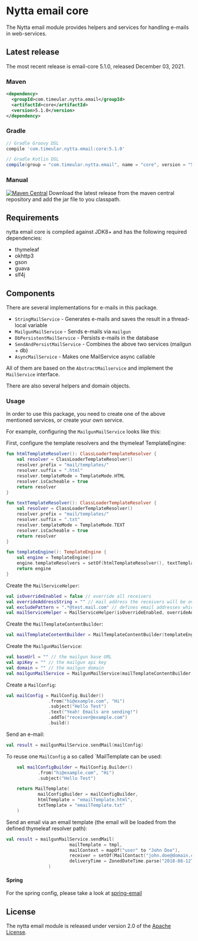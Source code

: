 # Nytta email core

The Nytta email module provides helpers and services for handling e-mails in web-services.

## Latest release

The most recent release is email-core 5.1.0, released December 03, 2021.

### Maven

```xml
<dependency>
  <groupId>com.timeular.nytta.email</groupId>
  <artifactId>core</artifactId>
  <version>5.1.0</version>
</dependency>
```

### Gradle

```gradle
// Gradle Groovy DSL
compile 'com.timeular.nytta.email:core:5.1.0'

// Gradle Kotlin DSL
compile(group = "com.timeular.nytta.email", name = "core", version = "5.1.0")
```

### Manual

[![Maven Central](https://maven-badges.herokuapp.com/maven-central/com.timeular.nytta.email/core/badge.svg)](https://maven-badges.herokuapp.com/maven-central/com.timeular.nytta.email/core/badge.svg)
Download the latest release from the maven central repository and add the jar file to you classpath.

## Requirements

nytta email core is compiled against JDK8+ and has the following required dependencies:

- thymeleaf
- okhttp3
- gson
- guava
- slf4j

## Components

There are several implementations for e-mails in this package.

- `StringMailService` - Generates e-mails and saves the result in a thread-local variable
- `MailgunMailService` - Sends e-mails via `mailgun`
- `DbPersistentMailService` - Persists e-mails in the database
- `SendAndPersistMailService` - Combines the above two services (mailgun + db)
- `AsyncMailService` - Makes one MailService async callable

All of them are based on the `AbstractMailservice` and implement the `MailService` interface.

There are also several helpers and domain objects.

### Usage

In order to use this package, you need to create one of the above mentioned services, or create your own service.

For example, configuring the `MailgunMailService` looks like this:

First, configure the template resolvers and the thymeleaf TemplateEngine:

```kotlin
fun htmlTemplateResolver(): ClassLoaderTemplateResolver {
    val resolver = ClassLoaderTemplateResolver()
    resolver.prefix = "mail/templates/"
    resolver.suffix = ".html"
    resolver.templateMode = TemplateMode.HTML
    resolver.isCacheable = true
    return resolver
}

fun textTemplateResolver(): ClassLoaderTemplateResolver {
    val resolver = ClassLoaderTemplateResolver()
    resolver.prefix = "mail/templates/"
    resolver.suffix = ".txt"
    resolver.templateMode = TemplateMode.TEXT
    resolver.isCacheable = true
    return resolver
}

fun templateEngine(): TemplateEngine {
    val engine = TemplateEngine()
    engine.templateResolvers = setOf(htmlTemplateResolver(), textTemplateResolver())
    return engine
}
```

Create the `MailServiceHelper`:

```kotlin
val isOverrideEnabled = false // override all receivers
val overrideAddressString = "" // mail address the receivers will be overridden with
val excludePattern = ".*@test.mail.com" // defines email addresses which will be ignored
val mailServiceHelper = MailServiceHelper(isOverrideEnabled, overrideAddressString, excludePattern)
```

Create the `MailTemplateContentBuilder`:

```kotlin
val mailTemplateContentBuilder = MailTemplateContentBuilder(templateEngine)
```

Create the `MailgunMailService`:

```kotlin
val baseUrl = "" // the mailgun base URL
val apiKey = "" // the mailgun api key
val domain = "" // the mailgun domain
val mailgunMailService = MailgunMailService(mailTemplateContentBuilder, mailServiceHelper, baseUrl, apiKey, domain)
```

Create a `MailConfig`:

```kotlin
val mailConfig = MailConfig.Builder()
                .from("hi@example.com", "Hi")
                .subject("Hello Test")
                .text("Yeah! Emails are sending!")
                .addTo("receiver@example.com")
                .build()
```

Send an e-mail:

```kotlin
val result = mailgunMailService.sendMail(mailConfig)
```

To reuse one `MailConfig` a so called `MailTemplate can be used:

```kotlin
    val mailConfigBuilder = MailConfig.Builder()
            .from("hi@example.com", "Hi")
            .subject("Hello Test")

    return MailTemplate(
            mailConfigBuilder = mailConfigBuilder,
            htmlTemplate = "emailTemplate.html",
            txtTemplate = "emailTemplate.txt"
    )
```

Send an email via an email template (the email will be loaded from the defined thymeleaf resolver
path):

```kotlin
val result = mailgunMailService.sendMail(
                        mailTemplate = tmpl,
                        mailContext = mapOf("user" to "John Doe"),
                        receiver = setOf(MailContact("john.doe@domain.com")),
                        deliveryTime = ZonedDateTime.parse("2018-08-12T10:00:00+02:00")
                )
```

#### Spring

For the spring config, please take a look at [spring-email](https://github.com/Timeular/nytta/tree/master/spring-email)

## License

The nytta email module is released under version 2.0 of the [Apache License][].

[apache license]: http://www.apache.org/licenses/LICENSE-2.0
